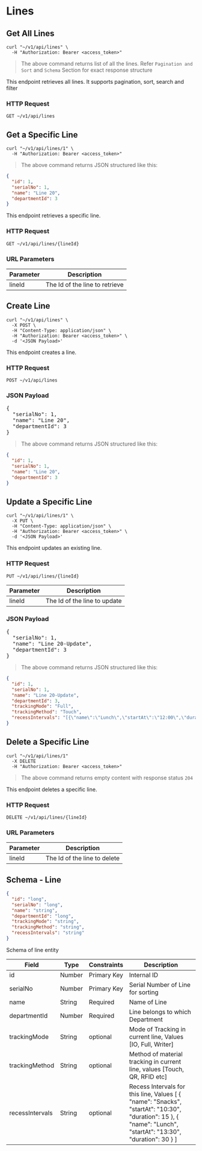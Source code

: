 # Lines

## Get All Lines

```shell
curl "~/v1/api/lines" \
  -H "Authorization: Bearer <access_token>"
```

> The above command returns list of all the lines. Refer `Pagination and Sort` and `Schema` Section for exact
> response structure

This endpoint retrieves all lines. It supports pagination, sort, search and filter

### HTTP Request

`GET ~/v1/api/lines`

## Get a Specific Line

```shell
curl "~/v1/api/lines/1" \
  -H "Authorization: Bearer <access_token>"
```

> The above command returns JSON structured like this:

```json
{
  "id": 1,
  "serialNo": 1,
  "name": "Line 20",
  "departmentId": 3
}
```

This endpoint retrieves a specific line.

### HTTP Request

`GET ~/v1/api/lines/{lineId}`

### URL Parameters

| Parameter | Description                    |
|-----------|--------------------------------|
| lineId    | The Id of the line to retrieve |

## Create Line

```shell
curl "~/v1/api/lines" \
  -X POST \
  -H "Content-Type: application/json" \
  -H "Authorization: Bearer <access_token>" \
  -d '<JSON Payload>'
```

This endpoint creates a line.

### HTTP Request

`POST ~/v1/api/lines`

### JSON Payload

<pre class="center-column">
{
  "serialNo": 1,
  "name": "Line 20",
  "departmentId": 3
}
</pre>

> The above command returns JSON structured like this:

```json
{
  "id": 1,
  "serialNo": 1,
  "name": "Line 20",
  "departmentId": 3
}
```

## Update a Specific Line

```shell
curl "~/v1/api/lines/1" \
  -X PUT \
  -H "Content-Type: application/json" \
  -H "Authorization: Bearer <access_token>" \
  -d '<JSON Payload>'
```

This endpoint updates an existing line.

### HTTP Request

`PUT ~/v1/api/lines/{lineId}`

| Parameter | Description                  |
|-----------|------------------------------|
| lineId    | The Id of the line to update |

### JSON Payload

<pre class="center-column">
{
  "serialNo": 1,
  "name": "Line 20-Update",
  "departmentId": 3
}
</pre>

> The above command returns JSON structured like this:

```json
{
  "id": 1,
  "serialNo": 1,
  "name": "Line 20-Update",
  "departmentId": 3,
  "trackingMode": "Full",
  "trackingMethod": "Touch",
  "recessIntervals": "[{\"name\":\"Lunch\",\"startAt\":\"12:00\",\"duration\":\"30\"}]"
}
```

## Delete a Specific Line

```shell
curl "~/v1/api/lines/1"
  -X DELETE
  -H "Authorization: Bearer <access_token>"
```

> The above command returns empty content with response status `204`

This endpoint deletes a specific line.

### HTTP Request

`DELETE ~/v1/api/lines/{lineId}`

### URL Parameters

| Parameter | Description                  |
|-----------|------------------------------|
| lineId    | The Id of the line to delete |

## Schema - Line

```json
{
  "id": "long",
  "serialNo": "long",
  "name": "string",
  "departmentId": "long",
  "trackingMode": "string",
  "trackingMethod": "string",
  "recessIntervals": "string"
}
```

Schema of line entity

| Field           | Type   | Constraints | Description                                                                                                                                                  |
|-----------------|--------|-------------|--------------------------------------------------------------------------------------------------------------------------------------------------------------|
| id              | Number | Primary Key | Internal ID                                                                                                                                                  |
| serialNo        | Number | Primary Key | Serial Number of Line for sorting                                                                                                                            |
| name            | String | Required    | Name of Line                                                                                                                                                 |
| departmentId    | Number | Required    | Line belongs to which Department                                                                                                                             |
| trackingMode    | String | optional    | Mode of Tracking in current line, Values [IO, Full, Writer]                                                                                                  |
| trackingMethod  | String | optional    | Method of material tracking in current line, values [Touch, QR, RFID etc]                                                                                    |
| recessIntervals | String | optional    | Recess Intervals for this line, Values [ { "name": "Snacks", "startAt": "10:30", "duration": 15 }, { "name": "Lunch", "startAt": "13:30", "duration": 30 } ] |

